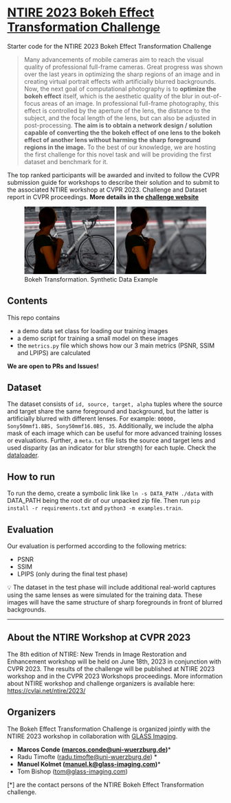 # [NTIRE 2023 Bokeh Effect Transformation Challenge](https://codalab.lisn.upsaclay.fr/competitions/10229)

Starter code for the NTIRE 2023 Bokeh Effect Transformation Challenge

> Many advancements of mobile cameras aim to reach the visual quality of professional full-frame cameras. Great progress was shown over the last years in optimizing the sharp regions of an image and in creating virtual portrait effects with artificially blurred backgrounds.
Now, the next goal of computational photography is to **optimize the bokeh effect** itself, which is the aesthetic quality of the blur in out-of-focus areas of an image. In professional full-frame photography, this effect is controlled by the aperture of the lens, the distance to the subject, and the focal length of the lens, but can also be adjusted in post-processing.
**The aim is to obtain a network design / solution capable of converting the the bokeh effect of one lens to the bokeh effect of another lens without harming the sharp foreground regions in the image.**
To the best of our knowledge, we are hosting the first challenge for this novel task and will be providing the first dataset and benchmark for it.

The top ranked participants will be awarded and invited to follow the CVPR submission guide for workshops to describe their solution and to submit to the associated NTIRE workshop at CVPR 2023. Challenge and Dataset report in CVPR proceedings. **More details in the [challenge website](https://codalab.lisn.upsaclay.fr/competitions/10229)**

<p align="center">
 <figure>
  <img src="media/bokeh-teaser.png" alt="Bokeh Teaser" width="800">
  <figcaption>Bokeh Transformation. Synthetic Data Example</figcaption>
</figure> 
</p>



## Contents
This repo contains
- a demo data set class for loading our training images
- a demo script for training a small model on these images
- the `metrics.py` file which shows how our 3 main metrics (PSNR, SSIM and LPIPS) are calculated

**We are open to PRs and Issues!**

## Dataset

The dataset consists of `id, source, target, alpha` tuples where the source and target share the same foreground and background, but the latter is artificially blurred with different lenses. For example: `00000, Sony50mmf1.8BS, Sony50mmf16.0BS, 35`. Additionally, we include the alpha mask of each image which can be useful for more advanced training losses or evaluations. Further, a `meta.txt` file lists the source and target lens and used disparity (as an indicator for blur strength) for each tuple. Check the [dataloader](https://github.com/Glass-Imaging/NTIRE23BokehTransformation/blob/main/examples/dataset.py).

## How to run
To run the demo, create a symbolic link like `ln -s DATA_PATH ./data` with DATA_PATH being the root dir of our unpacked zip file.
Then run `pip install -r requirements.txt` and `python3 -m examples.train`.

## Evaluation

Our evaluation is performed according to the following metrics:
- PSNR
- SSIM
- LPIPS (only during the final test phase)

<aside>
💡 The dataset in the test phase will include additional real-world captures using the same lenses as were simulated for the training data. These images will have the same structure of sharp foregrounds in front of blurred backgrounds.

</aside>

-----

## About the NTIRE Workshop at CVPR 2023

The 8th edition of NTIRE: New Trends in Image Restoration and Enhancement workshop will be held on June 18th, 2023 in conjunction with CVPR 2023.
The results of the challenge will be published at NTIRE 2023 workshop and in the CVPR 2023 Workshops proceedings.
More information about NTIRE workshop and challenge organizers is available here: https://cvlai.net/ntire/2023/

## Organizers

The Bokeh Effect Transformation Challenge is organized jointly with the NTIRE 2023 workshop in collaboration with [GLASS Imaging](https://glass-imaging.com/).

- **Marcos Conde (marcos.conde@uni-wuerzburg.de)***
- Radu Timofte (radu.timofte@uni-wuerzburg.de) *
- **Manuel Kolmet (manuel.k@glass-imaging.com)***
- Tom Bishop (tom@glass-imaging.com)

 
[*] are the contact persons of the NTIRE Bokeh Effect Transformation challenge.
